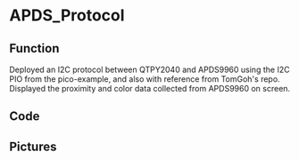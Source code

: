 # APDS_Protocol

## Function
Deployed an I2C protocol between QTPY2040 and APDS9960 using the I2C PIO from the pico-example, and also with reference from TomGoh's repo.<br>
Displayed the proximity and color data collected from APDS9960 on screen.<br>

## Code

## Pictures
